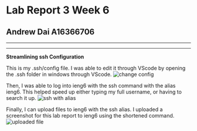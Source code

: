 # Lab Report 3 Week 6
## Andrew Dai A16366706
---


---
**Streamlining ssh Configuration**

This is my .ssh/config file. I was able to edit it through VScode by 
opening the .ssh folder in windows through VScode.
![change config]()

Then, I was able to log into ieng6 with the ssh command with the alias
ieng6. This helped speed up either typing my full username, or having
to search it up.
![ssh with alias]()

Finally, I can upload files to ieng6 with the ssh alias. I uploaded
a screenshot for this lab report to ieng6 using the shortened command.
![uploaded file]()
